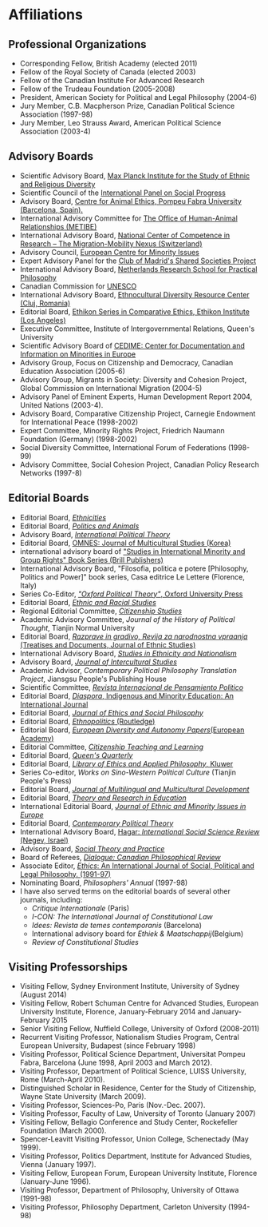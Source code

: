# Affiliations

## Professional Organizations

- Corresponding Fellow, British Academy (elected 2011)
- Fellow of the Royal Society of Canada (elected 2003)
- Fellow of the Canadian Institute For Advanced Research
- Fellow of the Trudeau Foundation (2005-2008)
- President, American Society for Political and Legal Philosophy (2004-6)
- Jury Member, C.B. Macpherson Prize, Canadian Political Science Association (1997-98)
- Jury Member, Leo Strauss Award, American Political Science Association (2003-4)

## Advisory Boards

- Scientific Advisory Board, [Max Planck Institute for the Study of Ethnic and Religious Diversity](http://www.mmg.mpg.de/)
- Scientific Council of the [International Panel on Social Progress](http://www.ip-socialprogress.org/)
- Advisory Board, [Centre for Animal Ethics, Pompeu Fabra University (Barcelona, Spain).](https://portal.upf.edu/en/web/cae-center-for-animal-ethics/)
- International Advisory Committee for [The Office of Human-Animal Relationships (METIBE)](http://metibe.ch/ueber-uns/beirat/)
- International Advisory Board, [National Center of Competence in Research – The Migration-Mobility Nexus (Switzerland)](http://nccr-onthemove.ch/)
- Advisory Council, [European Centre for Minority Issues](http://www.ecmi.de/doc/)
- Expert Advisory Panel for the [Club of Madrid's Shared Societies Project](http://www.clubmadrid.org/en/programa/the_shared_societies_project)
- International Advisory Board, [Netherlands Research School for Practical Philosophy](http://www.ozse.nl/index.php?lang=en)
- Canadian Commission for [UNESCO](http://www.unesco.ca/english/home.htm)
- International Advisory Board, [Ethnocultural Diversity Resource Center (Cluj, Romania)](http://www.edrc.ro)
- Editorial Board, [Ethikon Series in Comparative Ethics, Ethikon Institute (Los Angeles)](http://www.ethikon.org/books.htm)
- Executive Committee, Institute of Intergovernmental Relations, Queen's University
- Scientific Advisory Board of [CEDIME: Center for Documentation and Information on Minorities in Europe](http://www.greekhelsinki.gr/english/organizations/cedime.html)
- Advisory Group, Focus on Citizenship and Democracy, Canadian Education Association (2005-6)
- Advisory Group, Migrants in Society: Diversity and Cohesion Project, Global Commission on International Migration (2004-5)
- Advisory Panel of Eminent Experts, Human Development Report 2004, United Nations (2003-4).
- Advisory Board, Comparative Citizenship Project, Carnegie Endowment for International Peace (1998-2002)
- Expert Committee, Minority Rights Project, Friedrich Naumann Foundation (Germany) (1998-2002)
- Social Diversity Committee, International Forum of Federations (1998-99)
- Advisory Committee, Social Cohesion Project, Canadian Policy Research Networks (1997-8)

## Editorial Boards

- Editorial Board, [_Ethnicities_](http://intl-etn.sagepub.com/)
- Editorial Board, [_Politics and Animals_](http://politicsandanimals.org/)
- Advisory Board, [_International Political Theory_](http://international-political-theory.net/ipt-articles.htm)
- Editorial Board, [OMNES: Journal of Multicultural Studies (Korea)](http://www.omnesjournal.org/omnes/main/)
- international advisory board of ["Studies in International Minority and Group Rights" Book Series (Brill Publishers)](http://www.brill.nl/publications/studies-international-minority-and-group-rights)
- International Advisory Board, "Filosofia, politica e potere [Philosophy, Politics and Power]" book series, Casa editrice Le Lettere (Florence, Italy)
- Series Co-Editor, [_"Oxford Political Theory"_, Oxford University Press](http://www.oup.co.uk/academic/socsci/politics/oxpoliticaltheory/)
- Editorial Board, [_Ethnic and Racial Studies_](http://www.tandf.co.uk/journals/routledge/01419870.html)
- Regional Editorial Committee, [_Citizenship Studies_](http://www.tandf.co.uk/journals/carfax/13621025.html)
- Academic Advisory Committee, _Journal of the History of Political Thought_, Tianjin Normal University
- Editorial Board, [_Razprave in gradivo, Revija za narodnostna vpraanja_ (Treatises and Documents, Journal of Ethnic Studies)](http://www.inv.si/Dokumenti/dokumenti.aspx?iddoc=115&idmenu1=181&lang=eng)
- International Advisory Board, [_Studies in Ethnicity and Nationalism_](http://www2.lse.ac.uk/researchAndExpertise/units/ASEN/SEN/SEN.aspx)
- Advisory Board, [_Journal of Intercultural Studies_](http://www.tandf.co.uk/journals/titles/07256868.asp)
- Academic Advisor, _Contemporary Political Philosophy Translation Project_, Jiansgsu People's Publishing House
- Scientific Committee, [_Revista Internacional de Pensamiento Político_](http://www.pensamientopolitico.org/)
- Editorial Board, [_Diaspora_, Indigenous and Minority Education: An International Journal](http://www.tandf.co.uk/journals/authors/hdimauth.asp)
- Editorial Board, [_Journal of Ethics and Social Philosophy_](http://www.jesp.org/)
- Editorial Board, [_Ethnopolitics_ (Routledge)](http://www.ethnopolitics.org/ethnopolitics/home.htm)
- Editorial Board, [_European Diversity and Autonomy Papers_(European Academy)](http://www.eurac.edu/edap)
- Editorial Committee, [_Citizenship Teaching and Learning_](http://www.intellectbooks.co.uk/journals/view-Journal,id=193/)
- Editorial Board, [_Queen's Quarterly_](http://www.queensu.ca/quarterly/index.html)
- Editorial Board, [_Library of Ethics and Applied Philosophy_, Kluwer](http://www.springer.com/series/6230)
- Series Co-editor, _Works on Sino-Western Political Culture_ (Tianjin People's Press)
- Editorial Board, [_Journal of Multilingual and Multicultural Development_](http://www.tandf.co.uk/journals/rmmm)
- Editorial Board, [_Theory and Research in Education_](http://tre.sagepub.com/)
- International Editorial Board, [_Journal of Ethnic and Minority Issues in Europe_](http://www.ecmi.de/publications/jemie/)
- Editorial Board, [_Contemporary Political Theory_](http://www.palgrave-journals.com/cpt/index.html)
- International Advisory Board, [Hagar: _International Social Science Review_ (Negev, Israel)](http://hsf.bgu.ac.il/hagar/about.aspx)
- Advisory Board, [_Social Theory and Practice_](http://stp.philosophy.fsu.edu/)
- Board of Referees, [_Dialogue: Canadian Philosophical Review_](http://dialogue.acpcpa.ca/en/)
- Associate Editor, [_Ethics_: An International Journal of Social, Political and Legal Philosophy. (1991-97)](http://www.journals.uchicago.edu/Ethics/)
- Nominating Board, _Philosophers' Annual_ (1997-98)
- I have also served terms on the editorial boards of several other journals, including:
  - _Critique Internationale_ (Paris)
  - _I-CON: The International Journal of Constitutional Law_
  - _Idees: Revista de temes contemporanis_ (Barcelona)
  - International advisory board for _Ethiek & Maatschappij_(Belgium)
  - _Review of Constitutional Studies_

## Visiting Professorships

- Visiting Fellow, Sydney Environment Institute, University of Sydney (August 2014)
- Visiting Fellow, Robert Schuman Centre for Advanced Studies, European University Institute, Florence, January-February 2014 and January-February 2015
- Senior Visiting Fellow, Nuffield College, University of Oxford (2008-2011)
- Recurrent Visiting Professor, Nationalism Studies Program, Central European University, Budapest (since February 1998)
- Visiting Professor, Political Science Department, Universitat Pompeu Fabra, Barcelona (June 1998, April 2003 and March 2012).
- Visiting Professor, Department of Political Science, LUISS University, Rome (March-April 2010).
- Distinguished Scholar in Residence, Center for the Study of Citizenship, Wayne State University (March 2009).
- Visiting Professor, Sciences-Po, Paris (Nov.-Dec. 2007).
- Visiting Professor, Faculty of Law, University of Toronto (January 2007)
- Visiting Fellow, Bellagio Conference and Study Center, Rockefeller Foundation (March 2000).
- Spencer-Leavitt Visiting Professor, Union College, Schenectady (May 1999).
- Visiting Professor, Politics Department, Institute for Advanced Studies, Vienna (January 1997).
- Visiting Fellow, European Forum, European University Institute, Florence (January-June 1996).
- Visiting Professor, Department of Philosophy, University of Ottawa (1991-98)
- Visiting Professor, Philosophy Department, Carleton University (1994-98)
